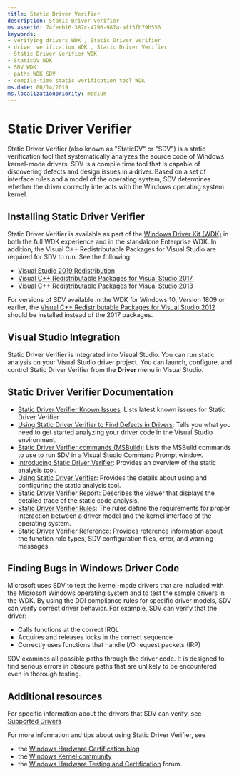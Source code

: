```yaml
---
title: Static Driver Verifier
description: Static Driver Verifier
ms.assetid: 74feeb16-387c-4796-987a-aff3fb79b556
keywords:
- verifying drivers WDK , Static Driver Verifier
- driver verification WDK , Static Driver Verifier
- Static Driver Verifier WDK
- StaticDV WDK
- SDV WDK
- paths WDK SDV
- compile-time static verification tool WDK
ms.date: 06/14/2019
ms.localizationpriority: medium
---
```


# Static Driver Verifier

Static Driver Verifier (also known as "StaticDV" or "SDV") is a static verification tool that systematically analyzes the source code of Windows kernel-mode drivers. SDV is a compile time tool that is capable of discovering defects and design issues in a driver. Based on a set of interface rules and a model of the operating system, SDV determines whether the driver correctly interacts with the Windows operating system kernel.

## Installing Static Driver Verifier

Static Driver Verifier is available as part of the [Windows Driver Kit (WDK)](https://docs.microsoft.com/windows-hardware/drivers/download-the-wdk) in both the full WDK experience and in the standalone Enterprise WDK.  In addition, the Visual C++ Redistributable Packages for Visual Studio are required for SDV to run. See the following:

* [Visual Studio 2019 Redistribution](https://docs.microsoft.com/visualstudio/releases/2019/redistribution)
* [Visual C++ Redistributable Packages for Visual Studio 2017](https://support.microsoft.com/help/2977003/the-latest-supported-visual-c-downloads)
* [Visual C++ Redistributable Packages for Visual Studio 2013](https://www.microsoft.com/download/details.aspx?id=40784)  

For versions of SDV available in the WDK for Windows 10, Version 1809 or earlier, the [Visual C++ Redistributable Packages for Visual Studio 2012](https://my.visualstudio.com/Downloads?pid=1452) should be installed instead of the 2017 packages.

## Visual Studio Integration

Static Driver Verifier is integrated into Visual Studio. You can run static analysis on your Visual Studio driver project. You can launch, configure, and control Static Driver Verifier from the **Driver** menu in Visual Studio.

## Static Driver Verifier Documentation

* [Static Driver Verifier Known Issues](https://docs.microsoft.com/windows-hardware/drivers/develop/static-driver-verifier-known-issues): Lists latest known issues for Static Driver Verifier
* [Using Static Driver Verifier to Find Defects in Drivers](using-static-driver-verifier-to-find-defects-in-drivers.md): Tells you what you need to get started analyzing your driver code in the Visual Studio environment.
* [Static Driver Verifier commands (MSBuild)](-static-driver-verifier-commands--msbuild-.md): Lists the MSBuild commands to use to run SDV in a Visual Studio Command Prompt window.
* [Introducing Static Driver Verifier](introducing-static-driver-verifier.md): Provides an overview of the static analysis tool.
* [Using Static Driver Verifier](using-static-driver-verifier.md): Provides the details about using and configuring the static analysis tool.
* [Static Driver Verifier Report](static-driver-verifier-report.md): Describes the viewer that displays the detailed trace of the static code analysis.
* [Static Driver Verifier Rules](static-driver-verifier-rules.md): The rules define the requirements for proper interaction between a driver model and the kernel interface of the operating system.
* [Static Driver Verifier Reference](static-driver-verifier-reference.md): Provides reference information about the function role types, SDV configuration files, error, and warning messages.

## Finding Bugs in Windows Driver Code

Microsoft uses SDV to test the kernel-mode drivers that are included with the Microsoft Windows operating system and to test the sample drivers in the WDK. By using the DDI compliance rules for specific driver models, SDV can verify correct driver behavior. For example, SDV can verify that the driver:

* Calls functions at the correct IRQL
* Acquires and releases locks in the correct sequence
* Correctly uses functions that handle I/O request packets (IRP)

SDV examines all possible paths through the driver code. It is designed to find serious errors in obscure paths that are unlikely to be encountered even in thorough testing.

## Additional resources

For specific information about the drivers that SDV can verify, see [Supported Drivers](supported-drivers.md)

For more information and tips about using Static Driver Verifier, see

* the [Windows Hardware Certification blog](https://techcommunity.microsoft.com/t5/Windows-Hardware-Certification/bg-p/WindowsHardwareCertification)
* the [Windows Kernel community](https://techcommunity.microsoft.com/t5/Windows-Kernel/ct-p/WindowsKernel)
* the [Windows Hardware Testing and Certification](https://social.msdn.microsoft.com/Forums/home?forum=whck) forum.
